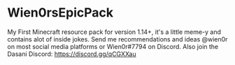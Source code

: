 # Wien0rsEpicPack
My First Minecraft resource pack for version 1.14+, it's a little meme-y and contains alot of inside jokes.
Send me recommendations and ideas @wien0r on most social media platforms or Wien0r#7794 on Discord.
Also join the Dasani Discord: https://discord.gg/qCGXXau
